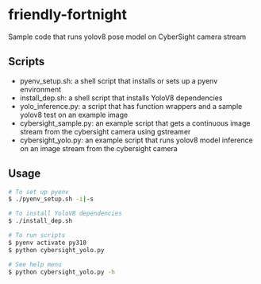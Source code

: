 # friendly-fortnight

Sample code that runs yolov8 pose model on CyberSight camera stream 

## Scripts
- pyenv_setup.sh: a shell script that installs or sets up a pyenv environment
- install_dep.sh: a shell script that installs YoloV8 dependencies
- yolo_inference.py: a script that has function wrappers and a sample yolov8 test on an example image
- cybersight_sample.py: an example script that gets a continuous image stream from the cybersight camera using gstreamer
- cybersight_yolo.py: an example script that runs yolov8 model inference on an image stream from the cybersight camera

## Usage
```sh
# To set up pyenv
$ ./pyenv_setup.sh -i|-s

# To install YoloV8 dependencies
$ ./install_dep.sh

# To run scripts
$ pyenv activate py310
$ python cybersight_yolo.py

# See help menu
$ python cybersight_yolo.py -h
```
